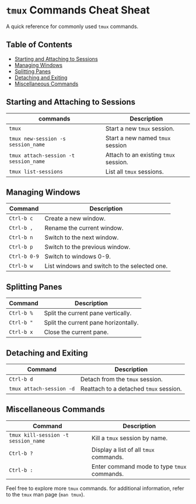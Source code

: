# `tmux` Commands Cheat Sheat

A quick reference for commonly used `tmux` commands.

## Table of Contents

- [Starting and Attaching to Sessions](#starting-and-attaching-to-sessions)
- [Managing Windows](#managing-windows)
- [Splitting Panes](#splitting-panes)
- [Detaching and Exiting](#detaching-and-exiting)
- [Miscellaneous Commands](#miscellaneous-commands)

## Starting and Attaching to Sessions

| commands                                | Description                           |
|-----------------------------------------|---------------------------------------|
| `tmux`                                  | Start a new `tmux` session.           |
| `tmux new-session -s session_name`      | Start a new named `tmux` session      |
| `tmux attach-session -t session_name`   | Attach to an existing `tmux` session. |
| `tmux list-sessions`                    | List all `tmux` sessions.             |


## Managing Windows

| Command          | Description                                     |
|------------------|-------------------------------------------------|
| `Ctrl-b c`       | Create a new window.                            |
| `Ctrl-b ,`       | Rename the current window.                      |
| `Ctrl-b n`       | Switch to the next window.                      |
| `Ctrl-b p`       | Switch to the previous window.                  |
| `Ctrl-b 0-9`     | Switch to windows 0-9.                          |
| `Ctrl-b w`       | List windows and switch to the selected one.    |


## Splitting Panes

| Command       | Description                                |
|---------------|--------------------------------------------|
| `Ctrl-b %`    | Split the current pane vertically.         |
| `Ctrl-b "`    | Split the current pane horizontally.       |
| `Ctrl-b x`    | Close the current pane.                    |


## Detaching and Exiting

| Command                  | Description                                |
|--------------------------|--------------------------------------------|
| `Ctrl-b d`               | Detach from the `tmux` session.            |
| `tmux attach-session -d` | Reattach to a detached `tmux` session.     |


## Miscellaneous Commands

| Command                        | Description                                    |
|--------------------------------|------------------------------------------------|
| `tmux kill-session -t session_name` | Kill a `tmux` session by name.            |
| `Ctrl-b ?`                     | Display a list of all `tmux` commands.         |
| `Ctrl-b :`                     | Enter command mode to type `tmux` commands.    |

Feel free to explore more `tmux` commands.
for additional information, refer to the `tmux` man page (`man tmux`).